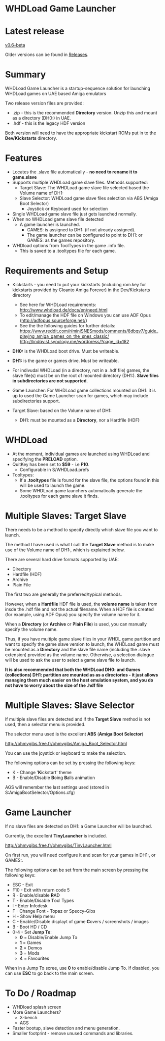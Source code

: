 # WHDLoad Game Launcher

# Latest release

[v0.6-beta](https://github.com/solarmon/WHDLoad-Game-Launcher/releases/tag/v0.6-beta)

Older versions can be found in [Releases](https://github.com/solarmon/WHDLoad-Game-Launcher/releases).

# Summary

WHDLoad Game Launcher is a startup-sequence solution for launching WHDLoad games on UAE based Amiga emulators

Two release version files are provided:

* .zip - this is the recommended **Directory** version. Unzip this and mount as a directory (DH0:) in UAE.
* .hdf - this is the legacy HDF version

Both version will need to have the appropriate kickstart ROMs put in to the **Dev/Kickstarts** directory.

# Features

* Locates the .slave file automatically - **no need to rename it to game.slave**
* Supports multiple WHDLoad game slave files. Methods supported:
   * Target Slave: The WHDLoad game slave file selected based the Volume name of DH1:
   * Slave Selector: WHDLoad game slave files selection via ABS (Amiga Boot Selector)
      * Joystick or Keyboard used for selection
* Single WHDLoad game slave file just gets launched normally.
* When no WHDLoad game slave file detected
   * A game launcher is launched.
     - GAMES: is assigned to DH1: (if not already assigned).
     - The game launcher can be configured to point to DH1: or GAMES: as the games repository.
* WHDload options from ToolTypes in the game .info file.
  - This is saved to a .tooltypes file for each game.

# Requirements and Setup

* Kickstarts - you need to put your kickstarts (including rom.key for kickstarts provided by Cloanto Amiga Forever) in the Dev/Kickstarts directory
  - See here for WHDLoad requirements: http://www.whdload.de/docs/en/need.html
  - To edit/manage the HDF file on Windows you can use ADF Opus (http://adfopus.sourceforge.net/)
  - See the the following guides for further details:
https://www.reddit.com/r/miniSNESmods/comments/8dbqv7/guide_playing_amiga_games_on_the_snes_classic/ http://lindqvist.synology.me/wordpress/?page_id=182

* **DH0:** is the WHDLoad boot drive. Must be writeable.
* **DH1:** is the game or games drive. Must be writeable.
* For indivudal WHDLoad (in a directory, not in a .hdf file) games, the slave file(s) must be on the root of mounted directory (DH1:). **Slave files in subdirectories are not supported**.
* Game Launcher: For WHDLoad game collections mounted on DH1: it is up to used the Game Launcher scan for games, which may include subdirectories support.
* Target Slave: based on the Volume name of DH1:
   - DH1: must be mounted as a **Directory**, nor a Hardfile (HDF)

# WHDLoad

* At the moment, individual games are launched using WHDLoad and specifying the **PRELOAD** option.
* QuitKey has been set to **$59** - i.e **F10**.
  - Configurable in S/WHDLoad.prefs
* Tooltypes:
   - If a **.tooltypes** file is found for the slave file, the options found in this will be used to launch the game.
   - Some WHDLoad game launchers automatically generate the .tooltypes for each game slave it finds.

# Multiple Slaves: Target Slave

There needs to be a method to specify directly which slave file you want to launch.

The method I have used is what I call the **Target Slave** method is to make use of the Volume name of DH1:, which is explained below.

There are several hard drive formats supported by UAE:

* Directory
* Hardfile (HDF)
* Archive
* Plain File

The first two are generally the preferred/typical methods.

However, when a **Hardfile** HDF file is used, the **volume name** is taken from insde the .hdf file and not the actual filename. When a HDF file is created (for example, using ADF Opus) you specify the volume name for it.

When a **Directory** (or **Archive** or **Plain File**) is used, you can manually specify the volume name.

Thus, if you have multiple game slave files in your WHDL game partition and want to specify the game slave version to launch, the WHDLoad game must be mounted as a **Directory** and the slave file name (including the .slave extension) provided as the volume name. Otherwise, a selection dialogue will be used to ask the user to select a game slave file to launch.

**It is also recommended that both the WHDLoad DH0: and Games (collections) DH1: partition are mounted as as a directories - it just allows managing them much easier on the host emulation system, and you do not have to worry about the size of the .hdf file**

# Multiple Slaves: Slave Selector

If multiple slave files are detected and if the **Target Slave** method is not used, then a selector menu is provided.

The selector menu used is the excellent **ABS** (**Amiga Boot Selector**)

http://ohmygibs.free.fr/ohmygibs/Amiga_Boot_Selector.html

You can use the joystick or keyboard to make the selection.

The following options can be set by pressing the following keys:

* K - Change '**K**ickstart' theme
* B - Enable/Disable **B**oing **B**alls animation

AGS will remember the last settings used (stored in S:AmigaBootSelector/Options.cfg)


# Game Launcher

If no slave files are detected on DH1: a Game Launcher will be launched.

Currently, the excellent **TinyLauncher** is included.

http://ohmygibs.free.fr/ohmygibs/TinyLauncher.html

On first run, you will need configure it and scan for your games in DH1:, or GAMES:.

The following options can be set from the main screen by pressing the following keys:

* ESC - Exit
* F10 - Exit with return code 5
* R - Enable/disable **R**AD
* T - Enable/Disable **T**ool Types
* I - Enter **I**nfodesk
* F - Change **F**ont - Topaz or Speccy-Gibs
* H - Show **H**elp menu
* C - Enable/Disable displayt of game **C**overs / screenshots / images
* B - Boot HD / CD
* 0-4 - Set **Jump To**:
  - **0** = Disable/Enable Jump To
  - **1** = Games
  - **2** = Demos
  - **3** = Mods
  - **4** = Favourites

When in a Jump To scree, use **0** to enable/disable Jump To. If disabled, you can use **ESC** to go back to the main screen.

# To Do / Roadmap

* WHDload splash screen
* More Game Launchers?
  - X-bench
  - AGS
* Faster bootup, slave detection and menu generation.
* Smaller footprint - remove unused commands and libraries.
